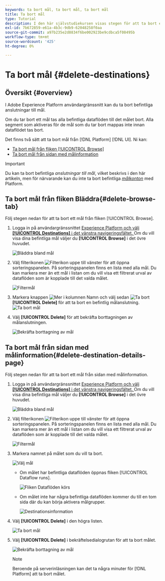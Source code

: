 ```yaml
---
keywords: ta bort mål, ta bort mål, ta bort mål
title: Ta bort mål
type: Tutorial
description: I den här självstudiekursen visas stegen för att ta bort ett befintligt mål i Adobe Experience Platform-gränssnittet
exl-id: 7b672859-e61a-4b3c-9db9-62048258f0aa
source-git-commit: a97b235e2d8834f6be002923be9cdbca5f08495b
workflow-type: tm+mt
source-wordcount: '425'
ht-degree: 0%

---
```


# Ta bort mål {#delete-destinations}

## Översikt {#overview}

I Adobe Experience Platform användargränssnitt kan du ta bort befintliga anslutningar till mål.

Om du tar bort ett mål tas alla befintliga dataflöden till det målet bort. Alla segment som aktiveras för de mål som du tar bort mappas inte innan dataflödet tas bort.

Det finns två sätt att ta bort mål från [!DNL Platform] [!DNL UI]. Ni kan:

* [Ta bort mål från fliken [!UICONTROL Browse]](#delete-browse-tab)
* [Ta bort mål från sidan med målinformation](#delete-destination-details-page)

>[!IMPORTANT]
>
>Du kan ta bort befintliga *anslutningar till mål*, vilket beskrivs i den här artikeln, men för närvarande kan du inte ta bort befintliga *[målkonton](/help/destinations/ui/destinations-workspace.md#accounts)* med Platform.

## Ta bort mål från fliken Bläddra{#delete-browse-tab}

Följ stegen nedan för att ta bort ett mål från fliken [!UICONTROL Browse].

1. Logga in på användargränssnittet [Experience Platform och välj **[!UICONTROL Destinations]** i det vänstra navigeringsfältet. ](https://platform.adobe.com/) Om du vill visa dina befintliga mål väljer du **[!UICONTROL Browse]** i det övre huvudet.

   ![Bläddra bland mål](../assets/ui/delete-destinations/browse-destinations.png)

2. Välj filterikonen ![Filterikon](../assets/ui/delete-destinations/filter.png) uppe till vänster för att öppna sorteringspanelen. På sorteringspanelen finns en lista med alla mål. Du kan markera mer än ett mål i listan om du vill visa ett filtrerat urval av dataflöden som är kopplade till det valda målet.

   ![Filtermål](../assets/ui/delete-destinations/filter-destinations.png)

3. Markera knappen ![Mer](../assets/ui/delete-destinations/more-icon.png) i kolumnen Namn och välj sedan ![Ta bort](../assets/ui/delete-destinations/delete-icon.png) **[!UICONTROL Delete]** för att ta bort en befintlig målanslutning.
   ![Ta bort mål](../assets/ui/delete-destinations/delete-destinations.png)

4. Välj **[!UICONTROL Delete]** för att bekräfta borttagningen av målanslutningen.

   ![Bekräfta borttagning av mål](../assets/ui/delete-destinations/delete-destinations-confirm.png)


## Ta bort mål från sidan med målinformation{#delete-destination-details-page}

Följ stegen nedan för att ta bort ett mål från sidan med målinformation.

1. Logga in på användargränssnittet [Experience Platform och välj **[!UICONTROL Destinations]** i det vänstra navigeringsfältet. ](https://platform.adobe.com/) Om du vill visa dina befintliga mål väljer du **[!UICONTROL Browse]** i det övre huvudet.

   ![Bläddra bland mål](../assets/ui/delete-destinations/browse-destinations.png)

2. Välj filterikonen ![Filterikon](../assets/ui/delete-destinations/filter.png) uppe till vänster för att öppna sorteringspanelen. På sorteringspanelen finns en lista med alla mål. Du kan markera mer än ett mål i listan om du vill visa ett filtrerat urval av dataflöden som är kopplade till det valda målet.

   ![Filtermål](../assets/ui/delete-destinations/filter-destinations.png)

3. Markera namnet på målet som du vill ta bort.

   ![Välj mål](../assets/ui/delete-destinations/delete-destination-select.png)

   * Om målet har befintliga dataflöden öppnas fliken [!UICONTROL Dataflow runs].

      ![Fliken Dataflöden körs](../assets/ui/delete-destinations/destination-details-dataflows.png)

   * Om målet inte har några befintliga dataflöden kommer du till en tom sida där du kan börja aktivera målgrupper.

      ![Destinationsinformation](../assets/ui/delete-destinations/destination-details-empty.png)


4. Välj **[!UICONTROL Delete]** i den högra listen.

   ![Ta bort mål](../assets/ui/delete-destinations/delete-destinations-button.png)

5. Välj **[!UICONTROL Delete]** i bekräftelsedialogrutan för att ta bort målet.

   ![Bekräfta borttagning av mål](..//assets/ui/delete-destinations/delete-destinations-delete.png)

   >[!NOTE]
   >
   >Beroende på serverinläsningen kan det ta några minuter för [!DNL Platform] att ta bort målet.
